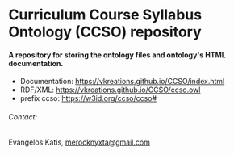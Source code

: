 # Curriculum Course Syllabus Ontology (CCSO) repository
#### A repository for storing the ontology files and ontology's HTML documentation.

* Documentation: https://vkreations.github.io/CCSO/index.html 
* RDF/XML: https://vkreations.github.io/CCSO/ccso.owl 
* prefix ccso: https://w3id.org/ccso/ccso# 

###### Contact: 
Evangelos Katis, merocknyxta@gmail.com
